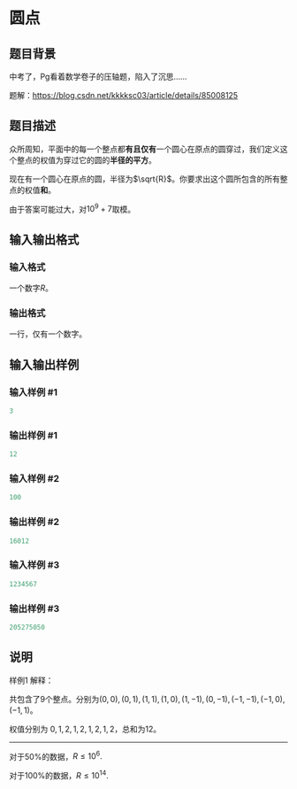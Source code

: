 # 圆点

## 题目背景

中考了，Pg看着数学卷子的压轴题，陷入了沉思……

题解：https://blog.csdn.net/kkkksc03/article/details/85008125

## 题目描述

众所周知，平面中的每一个整点都**有且仅有**一个圆心在原点的圆穿过，我们定义这个整点的权值为穿过它的圆的**半径的平方**。

现在有一个圆心在原点的圆，半径为$\sqrt{R}$。你要求出这个圆所包含的所有整点的权值**和**。

由于答案可能过大，对$10^9+7$取模。

## 输入输出格式

### 输入格式

一个数字$R$。

### 输出格式

一行，仅有一个数字。

## 输入输出样例

### 输入样例 #1

```cpp
3
```


### 输出样例 #1

```cpp
12
```


### 输入样例 #2

```cpp
100

```
### 输出样例 #2

```cpp
16012
```


### 输入样例 #3

```cpp
1234567

```
### 输出样例 #3

```cpp
205275050
```


## 说明

样例1 解释：

共包含了$9$个整点。分别为$(0,0),(0,1),(1,1),(1,0),(1,-1),(0,-1),(-1,-1),(-1,0),(-1,1)$。

权值分别为$\ 0,1,2,1,2,1,2,1,2$，总和为12。

--------

对于50%的数据，$R \le 10^{6}.$

对于100%的数据，$R \le 10^{14}.$

